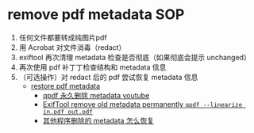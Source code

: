 # remove pdf metadata SOP

1. 任何文件都要转成纯图片pdf
2. 用 Acrobat 对文件消毒（redact）
3. exiftool 再次清理 metadata 检查是否彻底（如果彻底会提示 unchanged）
4. 再次使用 pdf 补丁丁检查结构和 metadata 信息
5. （可选操作）对 redact 后的 pdf 尝试恢复 metadata 信息
    - [restore pdf metadata](https://exiftool.org/forum/index.php?topic=11493.0)
      - [qpdf 永久删除 metadata youtube](https://youtu.be/SGpxN8sRvMA?si=YH2a8idQO7IWby8o)
      - [ExifTool remove old metadata permanently `qpdf --linearize in.pdf out.pdf`](https://exiftool.org/TagNames/PDF.html)
      - [其他程序删除的 metadata 怎么恢复](https://exiftool.org/forum/index.php?topic=12132.msg65557#msg65557)

